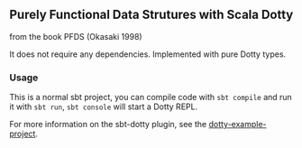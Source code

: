 ## Purely Functional Data Strutures with Scala Dotty

from the book PFDS (Okasaki 1998)

It does not require any dependencies. Implemented with pure Dotty types.

### Usage

This is a normal sbt project, you can compile code with `sbt compile` and run it
with `sbt run`, `sbt console` will start a Dotty REPL.

For more information on the sbt-dotty plugin, see the
[dotty-example-project](https://github.com/lampepfl/dotty-example-project/blob/master/README.md).
